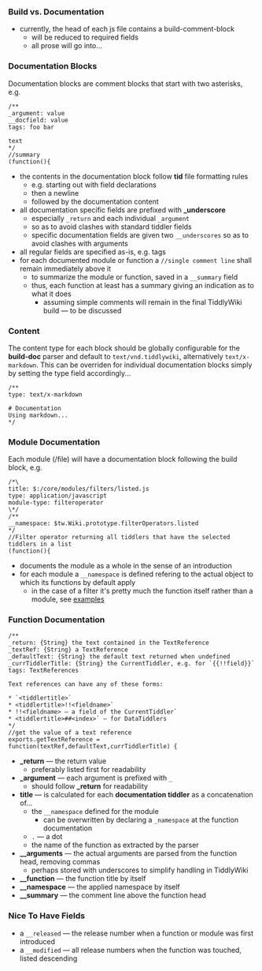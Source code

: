 ### Build vs. Documentation

* currently, the head of each js file contains a build-comment-block
    * will be reduced to required fields
    * all prose will go into...

### Documentation Blocks

Documentation blocks are comment blocks that start with two asterisks, e.g.

```
/**
_argument: value
__docfield: value
tags: foo bar

text
*/
//summary
(function(){
```

* the contents in the documentation block follow **tid** file formatting rules
    * e.g. starting out with field declarations
    * then a newline
    * followed by the documentation content
* all documentation specific fields are prefixed with **_underscore**
    * especially `_return` and each individual `_argument`
    * so as to avoid clashes with standard tiddler fields
    * specific documentation fields are given two `__underscores` so as to avoid clashes with arguments
* all regular fields are specified as-is, e.g. tags
* for each documented module or function a `//single comment line` shall remain immediately above it
    * to summarize the module or function, saved in a `__summary` field
    * thus, each function at least has a summary giving an indication as to what it does
        * assuming simple comments will remain in the final TiddlyWiki build — to be discussed

### Content

The content type for each block should be globally configurable for the **build-doc** parser and default to `text/vnd.tiddlywiki`, alternatively `text/x-markdown`. This can be overriden for individual documentation blocks simply by setting the type field accordingly...

```
/**
type: text/x-markdown

# Documentation
Using markdown...
*/
```

### Module Documentation

Each module (/file) will have a documentation block following the build block, e.g.

```
/*\
title: $:/core/modules/filters/listed.js
type: application/javascript
module-type: filteroperator
\*/
/**
__namespace: $tw.Wiki.prototype.filterOperators.listed
*/
//Filter operator returning all tiddlers that have the selected tiddlers in a list
(function(){
```

* documents the module as a whole in the sense of an introduction
* for each module a `__namespace` is defined refering to the actual object to which its functions by default apply
    * in the case of a filter it's pretty much the function itself rather than a module, see [examples](EXAMPLES.md)

### Function Documentation

```
/**
_return: {String} the text contained in the TextReference
_textRef: {String} a TextReference
_defaultText: {String} the default text returned when undefined
_currTiddlerTitle: {String} the CurrentTiddler, e.g. for `{{!!field}}`
tags: TextReferences

Text references can have any of these forms:

* `<tiddlertitle>`
* <tiddlertitle>!!<fieldname>`
* !!<fieldname> — a field of the CurrentTiddler`
* <tiddlertitle>##<index>` — for DataTiddlers
*/
//get the value of a text reference
exports.getTextReference = function(textRef,defaultText,currTiddlerTitle) {
```

* **_return** — the return value
   * preferably listed first for readability
* **_argument** — each argument is prefixed with `_`
   * should follow **_return** for readability
* **title** — is calculated for each **documentation tiddler** as a concatenation of...
    * the `__namespace` defined for the module
        * can be overwritten by declaring a `_namespace` at the function documentation
    * `.` — a dot
    * the name of the function as extracted by the parser
* **__arguments** — the actual arguments are parsed from the function head, removing commas
   * perhaps stored with underscores to simplify handling in TiddlyWiki
* **__function** — the function title by itself
* **__namespace** — the applied namespace by itself
* **__summary** — the comment line above the function head

### Nice To Have Fields
* a `__released` — the release number when a function or module was first introduced
* a `__modified` — all release numbers when the function was touched, listed descending
